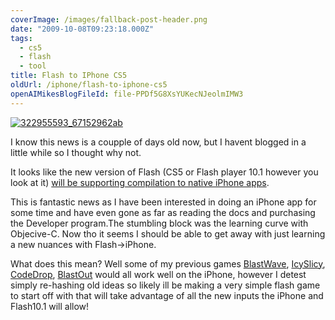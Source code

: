 ```yaml
---
coverImage: /images/fallback-post-header.png
date: "2009-10-08T09:23:18.000Z"
tags:
  - cs5
  - flash
  - tool
title: Flash to IPhone CS5
oldUrl: /iphone/flash-to-iphone-cs5
openAIMikesBlogFileId: file-PPDf5G8XsYUKecNJeolmIMW3
---
```


[![322955593_67152962ab](https://www.mikecann.blog/wp-content/uploads/2009/10/322955593_67152962ab.jpg "322955593_67152962ab")](https://www.mikecann.blog/wp-content/uploads/2009/10/322955593_67152962ab.jpg)

I know this news is a coupple of days old now, but I havent blogged in a little while so I thought why not.

<!-- more -->

It looks like the new version of Flash (CS5 or Flash player 10.1 however you look at it) [will be supporting compilation to native iPhone apps](https://labs.adobe.com/technologies/flashcs5/appsfor_iphone/).

This is fantastic news as I have been interested in doing an iPhone app for some time and have even gone as far as reading the docs and purchasing the Developer program.The stumbling block was the learning curve with Objecive-C. Now tho it seems I should be able to get away with just learning a new nuances with Flash->iPhone.

What does this mean? Well some of my previous games [BlastWave](https://www.mikecann.blog/programming/blastwave-2-development-update/), [IcySlicy](https://www.mikecann.blog/programming/icy-slicy/), [CodeDrop](https://www.mikecann.blog/flash/codedrop/), [BlastOut](https://www.mikecann.blog/programming/blast-out/) would all work well on the iPhone, however I detest simply re-hashing old ideas so likely ill be making a very simple flash game to start off with that will take advantage of all the new inputs the iPhone and Flash10.1 will allow!
